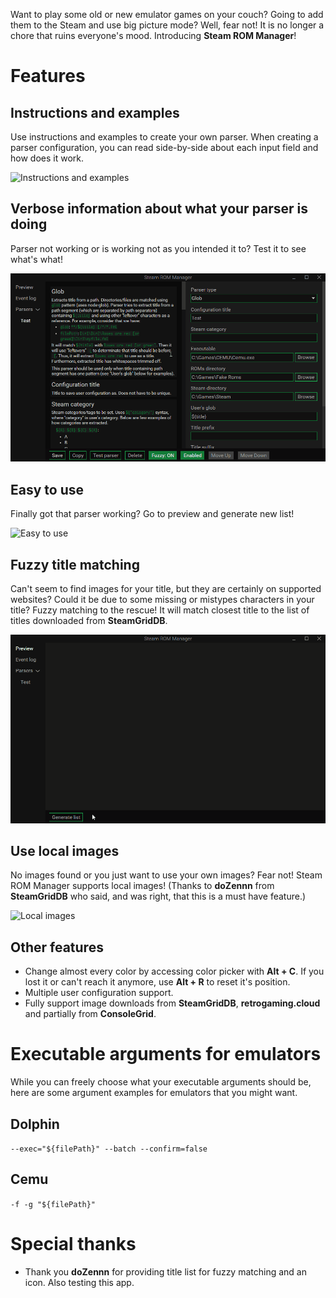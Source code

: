 Want to play some old or new emulator games on your couch? Going to add them to the Steam and use big picture mode? Well, fear not! It is no longer a chore that ruins everyone's mood. Introducing **Steam ROM Manager**! 

# Features

## Instructions and examples

Use instructions and examples to create your own parser. When creating a parser configuration, you can read side-by-side about each input field and how does it work.

![Instructions and examples](./images/ft_instructionsAndExamples.gif)

## Verbose information about what your parser is doing

Parser not working or is working not as you intended it to? Test it to see what's what!

![Parser test](./images/ft_parserTest.gif)

## Easy to use

Finally got that parser working? Go to preview and generate new list!

![Easy to use](./images/ft_easyToUse.gif)

## Fuzzy title matching

Can't seem to find images for your title, but they are certainly on supported websites? Could it be due to some missing or mistypes characters in your title? Fuzzy matching to the rescue! It will match closest title to the list of titles downloaded from **SteamGridDB**.

![Local images](./images/ft_fuzzyMatching.gif)

## Use local images

No images found or you just want to use your own images? Fear not! Steam ROM Manager supports local images! (Thanks to **doZennn** from **SteamGridDB** who said, and was right, that this is a must have feature.)

![Local images](./images/ft_localImages.gif)

## Other features

- Change almost every color by accessing color picker with **Alt + C**. If you lost it or can't reach it anymore, use **Alt + R** to reset it's position.
- Multiple user configuration support.
- Fully support image downloads from **SteamGridDB**, **retrogaming.cloud** and partially from **ConsoleGrid**.

# Executable arguments for emulators

While you can freely choose what your executable arguments should be, here are some argument examples for emulators that you might want.

## Dolphin

`--exec="${filePath}" --batch --confirm=false`

## Cemu

`-f -g "${filePath}"`

# Special thanks

- Thank you **doZennn** for providing title list for fuzzy matching and an icon. Also testing this app.